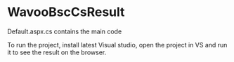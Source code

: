 # WavooBscCsResult
Default.aspx.cs contains the main code

To run the project, install latest Visual studio, open the project in VS and run it to see the result on the browser.
